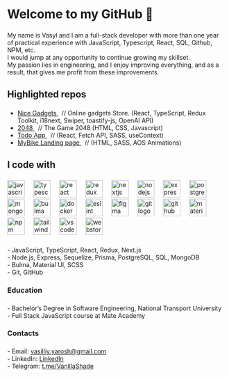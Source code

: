 <h1 align="left">Welcome to my GitHub 👋</h1>

###

<p align="left">My name is Vasyl and I am a full-stack developer with more than one year of practical experience with JavaScript, Typescript, React, SQL, Github, NPM, etc. <br>I would jump at any opportunity to continue growing my skillset. <br>My passion lies in engineering, and I enjoy improving everything, and as a result, that gives me profit from these improvements.</p>

###

<h2 align="left">Highlighted repos</h2>

###

<p align="left">
  <ul>
    <li>
      <a href="https://github.com/fe-nov23-Skynet/product_catalog">
        Nice Gadgets 
      </a>
‎ ‎ // Online gadgets Store. (React, TypeScript, Redux Toolkit, i18next, Swiper, toastify-js, OpenAI API)
    </li>
    <li>
       <a href="https://github.com/Xilston/The-2048-game">
          2048 
      </a>
      ‎ ‎ // The Game 2048 (HTML, CSS, Javascript)
    </li>
   <li>
       <a href="#">
          Todo App 
      </a>
     ‎ ‎ // (React, Fetch API, SASS, useContext)
    </li>
    <li>
       <a href="https://github.com/Xilston/MyBike_Landing">
        MyBike Landing page
      </a>
      ‎ ‎ //  (HTML, SASS, AOS Animations)
    </li>
  </ul>
</p>

###

<h2 align="left">I code with</h2>

###

<div align="left">
  <img src="https://cdn.jsdelivr.net/gh/devicons/devicon/icons/javascript/javascript-original.svg" height="40" alt="javascript logo"  />
  <img width="12" />
  <img src="https://cdn.jsdelivr.net/gh/devicons/devicon/icons/typescript/typescript-original.svg" height="40" alt="typescript logo"  />
  <img width="12" />
  <img src="https://cdn.jsdelivr.net/gh/devicons/devicon/icons/react/react-original.svg" height="40" alt="react logo"  />
  <img width="12" />
  <img src="https://cdn.jsdelivr.net/gh/devicons/devicon/icons/redux/redux-original.svg" height="40" alt="redux logo"  />
  <img width="12" />
  <img src="https://cdn.jsdelivr.net/gh/devicons/devicon/icons/nextjs/nextjs-original.svg" height="40" alt="nextjs logo"  />
  <img width="12" />
  <img src="https://cdn.jsdelivr.net/gh/devicons/devicon/icons/nodejs/nodejs-original.svg" height="40" alt="nodejs logo"  />
  <img width="12" />
  <img src="https://cdn.jsdelivr.net/gh/devicons/devicon/icons/express/express-original.svg" height="40" alt="express logo"  />
  <img width="12" />
  <img src="https://cdn.jsdelivr.net/gh/devicons/devicon/icons/postgresql/postgresql-original.svg" height="40" alt="postgresql logo"  />
  <img width="12" />
  <img src="https://cdn.jsdelivr.net/gh/devicons/devicon/icons/mongodb/mongodb-original.svg" height="40" alt="mongodb logo"  />
  <img width="12" />
  <img src="https://cdn.jsdelivr.net/gh/devicons/devicon/icons/bulma/bulma-plain.svg" height="40" alt="bulma logo"  />
  <img width="12" />
  <img src="https://cdn.jsdelivr.net/gh/devicons/devicon/icons/docker/docker-original.svg" height="40" alt="docker logo"  />
  <img width="12" />
  <img src="https://cdn.jsdelivr.net/gh/devicons/devicon/icons/eslint/eslint-original.svg" height="40" alt="eslint logo"  />
  <img width="12" />
  <img src="https://cdn.jsdelivr.net/gh/devicons/devicon/icons/figma/figma-original.svg" height="40" alt="figma logo"  />
  <img width="12" />
  <img src="https://cdn.jsdelivr.net/gh/devicons/devicon/icons/git/git-original.svg" height="40" alt="git logo"  />
  <img width="12" />
  <img src="https://cdn.jsdelivr.net/gh/devicons/devicon/icons/github/github-original.svg" height="40" alt="github logo"  />
  <img width="12" />
  <img src="https://cdn.jsdelivr.net/gh/devicons/devicon/icons/materialui/materialui-original.svg" height="40" alt="materialui logo"  />
  <img width="12" />
  <img src="https://cdn.jsdelivr.net/gh/devicons/devicon/icons/npm/npm-original-wordmark.svg" height="40" alt="npm logo"  />
  <img width="12" />
  <img src="https://cdn.jsdelivr.net/gh/devicons/devicon/icons/tailwindcss/tailwindcss-original-wordmark.svg" height="40" alt="tailwindcss logo"  />
  <img width="12" />
  <img src="https://cdn.jsdelivr.net/gh/devicons/devicon/icons/vscode/vscode-original.svg" height="40" alt="vscode logo"  />
  <img width="12" />
  <img src="https://cdn.jsdelivr.net/gh/devicons/devicon/icons/webstorm/webstorm-original.svg" height="40" alt="webstorm logo"  />
</div>

###

<p align="left">- JavaScript, TypeScript, React, Redux, Next.js<br> - Node.js, Express, Sequelize, Prisma, PostgreSQL, SQL, MongoDB<br> - Bulma, Material UI, SCSS<br> - Git, GitHub</p>

###

<h3 align="left">Education</h3>

###

<p align="left">- Bachelor’s Degree in Software Engineering, National Transport University<br> - Full Stack JavaScript course at Mate Academy</p>

###

<h3 align="left">Contacts</h3>

###

<p align="left">
  - Email: <a href="mailto:vasilliy.yarosh@gmail.com">vasilliy.yarosh@gmail.com</a> <br> 
  - LinkedIn: <a href="https://www.linkedin.com/in/vasyl-yarosh-680975205/">LinkedIn</a>  <br> 
  - Telegram: <a href="t.me/VanillaShade">t.me/VanillaShade</a> 
</p>

###
